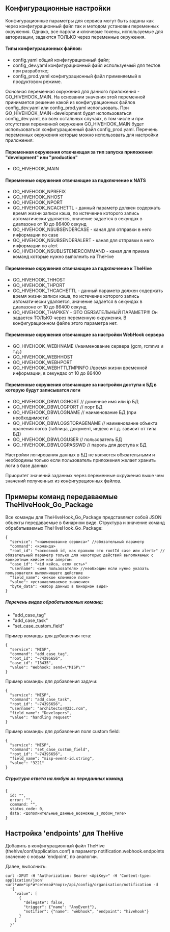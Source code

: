 

## Конфигурационные настройки

Конфигурационные параметры для сервиса могут быть заданы как через конфигурационный файл так и методом установки переменных окружения. Однако, все пароли и
ключевые токены, используемые для авторизации, задаются ТОЛЬКО через переменные окружения.

#### Типы конфигурационных файлов:

- config.yaml общий конфигурационный файл;
- config_dev.yaml конфигурационный файл используемый для тестов при разработке;
- config_prod.yaml конфигурационный файл применяемый в продуктовом режиме.

Основная переменная окружения для данного приложения - GO_HIVEHOOK_MAIN. На основании значения этой переменной принимается решение какой из конфигурационных файлов config_dev.yaml или config_prod.yaml использовать. При GO_HIVEHOOK_MAIN=development будет использоваться config_dev.yaml, во всех остальных случаях, в том числе и при отсутствии переменной окружения GO_HIVEHOOK_MAIN будет использоваться конфигурационный файл config_prod.yaml. Перечень переменных окружения которые можно использовать для настройки приложения:

#### Переменная окружения отвечающая за тип запуска приложения "development" или "production"

- GO_HIVEHOOK_MAIN

#### Переменные окружения отвечающие за подключение к NATS

- GO_HIVEHOOK_NPREFIX
- GO_HIVEHOOK_NHOST
- GO_HIVEHOOK_NPORT
- GO_HIVEHOOK_NCACHETTL - данный параметр должен содержать время жизни записи
  кэша, по истечение которого запись автоматически удаляется, значение задается
  в секундах в диапазоне от 10 до 86400 секунд
- GO_HIVEHOOK_NSUBSENDERCASE - канал для отправки в него информации по case
- GO_HIVEHOOK_NSUBSENDERALERT - канал для отправки в него информации по alert
- GO_HIVEHOOK_NSUBLISTENERCOMMAND - канал для приема команд которые нужно выполнить на TheHive

#### Переменные окружения отвечающие за подключение к TheHive

- GO_HIVEHOOK_THHOST
- GO_HIVEHOOK_THPORT
- GO_HIVEHOOK_THCACHETTL - данный параметр должен содержать время жизни записи
  кэша, по истечение которого запись автоматически удаляется, значение задается
  в секундах в диапазоне от 10 до 86400 секунд
- GO_HIVEHOOK_THAPIKEY - ЭТО ОБЯЗАТЕЛЬНЫЙ ПАРАМЕТР!!!
  Он задается ТОЛЬКО через переменную окружения. В конфигурационном
  файле этого параметра нет.

#### Переменные окружения отвечающие за настройки WebHook сервера

- GO_HIVEHOOK_WEBHNAME //наименование сервера (gcm, rcmnvs и т.д.)
- GO_HIVEHOOK_WEBHHOST
- GO_HIVEHOOK_WEBHPORT
- GO_HIVEHOOK_WEBHTTLTMPINFO //время жизни временной информации, в секундах от 10 до 86400

#### Переменные окружения отвечающие за настройки доступа к БД в которую будут записыватся логи

- GO_HIVEHOOK_DBWLOGHOST // доменное имя или ip БД
- GO_HIVEHOOK_DBWLOGPORT // порт БД
- GO_HIVEHOOK_DBWLOGNAME // наименование БД (при необходимости)
- GO_HIVEHOOK_DBWLOGSTORAGENAME // наименование объекта хранения логов (таблица, документ, индекс и т.д. зависит от типа БД)
- GO_HIVEHOOK_DBWLOGUSER // пользователь БД
- GO_HIVEHOOK_DBWLOGPASSWD // пароль для доступа к БД

Настройки логирования данных в БД не являются обязательными и необходимы только если пользователь приложения желает хранить логи в базе данных

Приоритет значений заданных через переменные окружения выше чем значений полученных из конфигурационных файлов.

## Примеры команд передаваемые TheHiveHook_Go_Package

Все команды для TheHiveHook_Go_Package представляют собой JSON объекты передаваемые
в бинарном виде. Структура и значение команд обрабатываемых TheHiveHook_Go_Package:

```
{
  "service": "<наименование сервиса>" //обязательный параметр
  "command": <команда>
  "root_id": "<основной id, как правило это rootId case или alert>" //обязательный параметр только для некоторых действий выполняемых с конкретным кейсом или алертом
  "case_id": "<id кейса, если есть>"
  "username": <имя пользователя> //необходим если нужно указать пользователя выполнившего действие
  "field_name": <некое ключевое поле>
  "value": <устанавливаемое значение>
  "byte_data": <набор данных в бинарном виде>
}
```

##### Перечень видов обрабатываемых команд:

- "add_case_tag"
- "add_case_task"
- "set_case_custom_field"

Пример команды для добавления тега:

```
{
  "service": "MISP",
  "command": "add_case_tag",
  "root_id": "~74395656",
  "case_id": "13435",
  "value": "Webhook: send=\"MISP\""
}
```

Пример команды для добавления задачи:

```
{
  "service": "MISP",
  "command": "add_case_task",
  "root_id": "~74395656",
  "username": "architector@33c.rcm",
  "field_name": "Developers",
  "value": "handling request"
}
```

Пример команды для добавления поля custom field:

```
{
  "service": "MISP",
  "command": "set_case_custom_field",
  "root_id": "~74395656",
  "field_name": "misp-event-id.string",
  "value": "3221"
}
```

##### Структура ответа на любую из переданных команд

```
{
  id: "",
  error: "",
  command: "",
  status_code: 0,
  data: <дополнительные_данные_возможны_в_любом_типе>
}
```

## Настройка 'endpoints' для TheHive

Добавить в конфигурационный файл TheHive (thehive/conf/application.conf) в параметр
notification.webhook.endpoints значение с новым 'endpoint', по аналогии.

Далее, выполнить:

```
curl -XPUT -H "Authorization: Bearer <ApiKey>" -H 'Content-type: application/json' <url*или*ip*и*сетевой*порт>/api/config/organisation/notification -d
  '{
    "value": [
      {
        "delegate": false,
        "trigger": {"name": "AnyEvent"},
        "notifier": {"name": "webhook", "endpoint": "hivehook"}
      }
    ]
  }'
```
